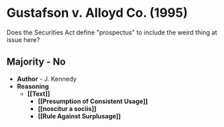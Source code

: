 # Gustafson v. Alloyd Co. (1995)
Does the Securities Act define "prospectus" to include the weird thing at issue here?

## Majority - No
* **Author** - J. Kennedy
* **Reasoning**
	* **[[Text]]**
		* **[[Presumption of Consistent Usage]]**
		* **[[noscitur a sociis]]**
		* **[[Rule Against Surplusage]]**